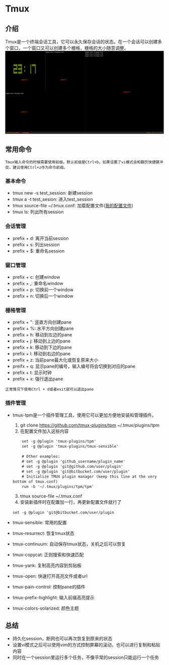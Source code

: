 # Tmux

## 介绍
Tmux是一个终端会话工具，它可以永久保存会话的状态。在一个会话可以创建多个窗口，一个窗口又可以创建多个栅格，栅格的大小随意调整。
![tmux](https://github.com/UpTownCat/tmux-conf/blob/master/tmux.png)
## 常用命令
    Tmux输入命令的时候需要使用前缀，默认前缀是Ctrl+b，如果设置了vi模式会和翻页快捷键冲突，建议使用Ctrl+z作为命令前缀。
### 基本命令
- tmux new -s test_session: 新建session
- tmux a -t test_sesion: 进入test_session
- tmux source-file ~/.tmux.conf: 加载配置文件([我的配置文件](https://github.com/UpTownCat/tmux-conf/blob/master/.tmux.conf))
- tmux ls: 列出所有session
### 会话管理
- prefix + d: 离开当前session
- prefix + s: 列出session
- prefix + $: 重命名session
### 窗口管理
- prefix + c: 创建window
- prefix + ,: 重命名window
- prefix + p: 切换前一个window
- prefix + n: 切换后一个window
### 栅格管理
- prefix + ": 竖直方向创建pane
- prefix + %: 水平方向创建pane
- prefix + h: 移动到左边的pane
- prefix + j: 移动到上边的pane
- prefix + k: 移动到下边的pane
- prefix + l: 移动到右边的pane
- prefix + z: 当前pane最大化或恢复原来大小
- preifx + q: 显示pane的编号，输入编号将会切换到对应的pane
- prefix + t: 显示时钟
- prefix + x: 强行退出pane

`正常情况下使用Ctrl + d或者exit就可以退出pane`
### 插件管理
- tmux-tpm是一个插件管理工具，使用它可以更加方便地安装和管理插件。
    1. git clone https://github.com/tmux-plugins/tpm ~/.tmux/plugins/tpm
    2. 在配置文件加入这些内容
    ``` 
        set -g @plugin 'tmux-plugins/tpm'
        set -g @plugin 'tmux-plugins/tmux-sensible'

        # Other examples:
        # set -g @plugin 'github_username/plugin_name'
        # set -g @plugin 'git@github.com/user/plugin'
        # set -g @plugin 'git@bitbucket.com/user/plugin'
        # Initialize TMUX plugin manager (keep this line at the very bottom of tmux.conf)
        run -b '~/.tmux/plugins/tpm/tpm'
    ```
    3. tmux source-file ~/.tmux.conf
    4. 安装新插件时在配置加一行，再更新配置文件就行了
                            
    ` set -g @plugin 'git@bitbucket.com/user/plugin `
- tmux-sensible: 常用的配置
- tmux-resurrect: 恢复tmux状态
- tmux-continuum: 自动保存tmux状态，关机之后可以恢复
- tmux-copycat: 正则搜索和快速匹配
- tmux-yank: 复制高亮内容到剪贴板
- tmux-open: 快速打开高亮文件或者url
- tmux-pain-control: 控制pane的插件
- tmux-prefix-highlight: 输入前缀高亮提示
- tmux-colors-solarized: 颜色主题
## 总结
- 持久化session，断网也可以再次恢复到原来的状态
- 设置vi模式之后可以使用vim的方式控制屏幕的滚动，也可以进行复制和粘贴内容
- 同时在一个session里运行多个任务，不像平常的session只能运行一个任务
